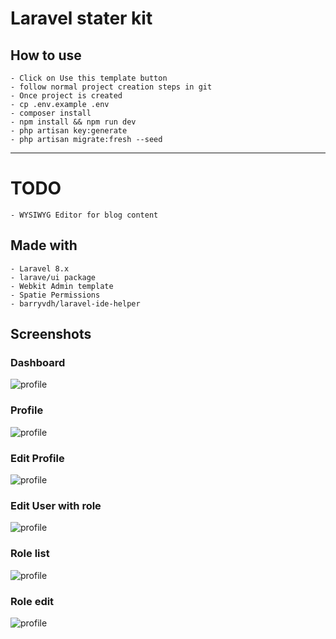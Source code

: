 # Laravel stater kit
## How to use
    - Click on Use this template button
    - follow normal project creation steps in git
    - Once project is created
    - cp .env.example .env
    - composer install
    - npm install && npm run dev
    - php artisan key:generate
    - php artisan migrate:fresh --seed
    
<hr />

# TODO  
    - WYSIWYG Editor for blog content
## Made with 
    - Laravel 8.x
    - larave/ui package
    - Webkit Admin template
    - Spatie Permissions
    - barryvdh/laravel-ide-helper

## Screenshots
### Dashboard
![profile](https://raw.githubusercontent.com/innowaysit/laravel-stater-kit/main/public/screenshots/00.png)

### Profile
![profile](https://raw.githubusercontent.com/innowaysit/laravel-stater-kit/main/public/screenshots/02.png)

### Edit Profile
![profile](https://raw.githubusercontent.com/innowaysit/laravel-stater-kit/main/public/screenshots/01.png)

### Edit User with role
![profile](https://raw.githubusercontent.com/innowaysit/laravel-stater-kit/main/public/screenshots/03.png)

### Role list
![profile](https://raw.githubusercontent.com/innowaysit/laravel-stater-kit/main/public/screenshots/04.png)

### Role edit
![profile](https://raw.githubusercontent.com/innowaysit/laravel-stater-kit/main/public/screenshots/05.png)
